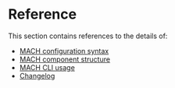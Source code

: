 # Reference

This section contains references to the details of:

- [MACH configuration syntax](./syntax/index.md)
- [MACH component structure](./components/structure.md)
- [MACH CLI usage](./cli.md)
- [Changelog](./changelog.md)
